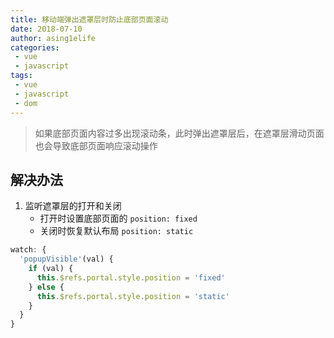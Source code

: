 ```yaml
---
title: 移动端弹出遮罩层时防止底部页面滚动
date: 2018-07-10
author: asing1elife
categories:
 - vue
 - javascript
tags:
 - vue
 - javascript
 - dom
---
```

> 如果底部页面内容过多出现滚动条，此时弹出遮罩层后，在遮罩层滑动页面也会导致底部页面响应滚动操作  

## 解决办法
1. 监听遮罩层的打开和关闭
	* 打开时设置底部页面的 `position: fixed`
	* 关闭时恢复默认布局 `position: static`

```javascript
watch: {
  'popupVisible'(val) {
    if (val) {
      this.$refs.portal.style.position = 'fixed'
    } else {
      this.$refs.portal.style.position = 'static'
    }
  }
}
```